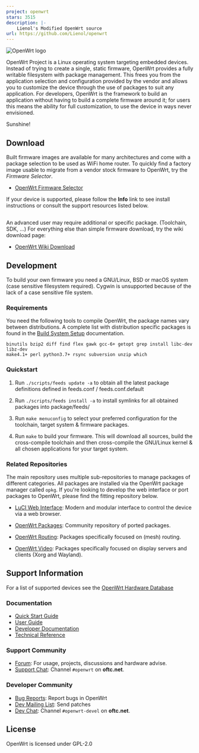 ```yaml
---
project: openwrt
stars: 3515
description: |-
    Lienol's Modified OpenWrt source
url: https://github.com/Lienol/openwrt
---
```


![OpenWrt logo](include/logo.png)

OpenWrt Project is a Linux operating system targeting embedded devices. Instead
of trying to create a single, static firmware, OpenWrt provides a fully
writable filesystem with package management. This frees you from the
application selection and configuration provided by the vendor and allows you
to customize the device through the use of packages to suit any application.
For developers, OpenWrt is the framework to build an application without having
to build a complete firmware around it; for users this means the ability for
full customization, to use the device in ways never envisioned.

Sunshine!

## Download

Built firmware images are available for many architectures and come with a
package selection to be used as WiFi home router. To quickly find a factory
image usable to migrate from a vendor stock firmware to OpenWrt, try the
*Firmware Selector*.

* [OpenWrt Firmware Selector](https://firmware-selector.openwrt.org/)

If your device is supported, please follow the **Info** link to see install
instructions or consult the support resources listed below.

## 

An advanced user may require additional or specific package. (Toolchain, SDK, ...) For everything else than simple firmware download, try the wiki download page:

* [OpenWrt Wiki Download](https://openwrt.org/downloads)

## Development

To build your own firmware you need a GNU/Linux, BSD or macOS system (case
sensitive filesystem required). Cygwin is unsupported because of the lack of a
case sensitive file system.

### Requirements

You need the following tools to compile OpenWrt, the package names vary between
distributions. A complete list with distribution specific packages is found in
the [Build System Setup](https://openwrt.org/docs/guide-developer/build-system/install-buildsystem)
documentation.

```
binutils bzip2 diff find flex gawk gcc-6+ getopt grep install libc-dev libz-dev
make4.1+ perl python3.7+ rsync subversion unzip which
```

### Quickstart

1. Run `./scripts/feeds update -a` to obtain all the latest package definitions
   defined in feeds.conf / feeds.conf.default

2. Run `./scripts/feeds install -a` to install symlinks for all obtained
   packages into package/feeds/

3. Run `make menuconfig` to select your preferred configuration for the
   toolchain, target system & firmware packages.

4. Run `make` to build your firmware. This will download all sources, build the
   cross-compile toolchain and then cross-compile the GNU/Linux kernel & all chosen
   applications for your target system.

### Related Repositories

The main repository uses multiple sub-repositories to manage packages of
different categories. All packages are installed via the OpenWrt package
manager called `opkg`. If you're looking to develop the web interface or port
packages to OpenWrt, please find the fitting repository below.

* [LuCI Web Interface](https://github.com/openwrt/luci): Modern and modular
  interface to control the device via a web browser.

* [OpenWrt Packages](https://github.com/openwrt/packages): Community repository
  of ported packages.

* [OpenWrt Routing](https://github.com/openwrt/routing): Packages specifically
  focused on (mesh) routing.

* [OpenWrt Video](https://github.com/openwrt/video): Packages specifically
  focused on display servers and clients (Xorg and Wayland).

## Support Information

For a list of supported devices see the [OpenWrt Hardware Database](https://openwrt.org/supported_devices)

### Documentation

* [Quick Start Guide](https://openwrt.org/docs/guide-quick-start/start)
* [User Guide](https://openwrt.org/docs/guide-user/start)
* [Developer Documentation](https://openwrt.org/docs/guide-developer/start)
* [Technical Reference](https://openwrt.org/docs/techref/start)

### Support Community

* [Forum](https://forum.openwrt.org): For usage, projects, discussions and hardware advise.
* [Support Chat](https://webchat.oftc.net/#openwrt): Channel `#openwrt` on **oftc.net**.

### Developer Community

* [Bug Reports](https://bugs.openwrt.org): Report bugs in OpenWrt
* [Dev Mailing List](https://lists.openwrt.org/mailman/listinfo/openwrt-devel): Send patches
* [Dev Chat](https://webchat.oftc.net/#openwrt-devel): Channel `#openwrt-devel` on **oftc.net**.

## License

OpenWrt is licensed under GPL-2.0

